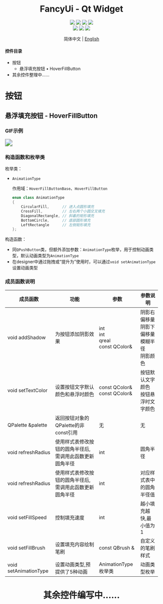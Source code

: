 <div align="center">
  <h1>FancyUi - Qt Widget</h1>
</div>


<div align="center">
  <img src="https://img.shields.io/badge/License-GPLv3-green?logoColor=63%2C%20185%2C%2017&label=License&labelColor=63%2C%20185%2C%2017&color=63%2C%20185%2C%2017">
  <img src="https://img.shields.io/badge/Language-C++-rgb(243,75,125)">
  <img src="https://img.shields.io/badge/Qt-QMake-rgb(158,106,3)">
  <img src="https://img.shields.io/badge/Qt-Qt%20Widget-63%2C%20185%2C%2017">
</div>
<div align="center">
    <img src="https://img.shields.io/github/stars/BFEMCC/Qt-widget-Fancy_UI?style=default&label=%E2%AD%90%EF%B8%8Fstars">
    <img src="https://img.shields.io/github/forks/BFEMCC/Qt-widget-Fancy_UI?style=default">
    <img src="https://img.shields.io/github/watchers/BFEMCC/Qt-widget-Fancy_UI?style=default">
</div>


<p align="center">
 简体中文 | <a href="./README_EN.md">English</a>
</p>
<h4>
    控件目录
</h4>
<ul>
  <li>按钮
    <ul>
      <li>悬浮填充按钮 • HoverFillButton</li>
    </ul>
  </li>
<!-- 
  <li>单行文本框</li>
    <ul>
      <li>动态下划线单行文本框 • DynamicUnderlineLineEdit</li>
    </ul>
-->
  <li>其余控件整理中......</li>
</ul>


# 按钮

## 悬浮填充按钮 - HoverFillButton

### GIF示例

<img src="./GIF/HoverFillButton.gif" style="zoom:150%;" />

### 构造函数和枚举类

枚举类：

- `AnimationType` 

  作用域：`HoverFillButtonBase`、`HoverFillButton`

  ```c++
  enum class AnimationType
  {
      CircularFill,      // 进入点圆形填充
      CrossFill,         // 左右两个小圆交叉填充
      DiagonalRectangle, // 斜着的矩形填充
      BottomCircle,      // 底部圆形填充
      LeftRectangle      // 左侧矩形填充
  };
  ```

构造函数：

- 同`QPushButton`类，但额外添加参数：`AnimationType`枚举，用于控制动画类型，默认动画类型为`AnimationType`
- 在designer中通过拖拽或“提升为”使用时，可以通过`void setAnimationType`设置动画类型

### 成员函数说明

<table>
    <thead>
        <tr>
            <th>成员函数</th>
            <th>功能</th>
            <th>参数</th>
            <th>参数说明</th>
        </tr>
    </thead>
    <tbody>
        <tr>
            <td>void addShadow</td>
            <td>为按钮添加阴影效果</td>
            <td>int<br>
                int<br>
                qreal<br>
                const QColor&</td>
            <td>阴影右偏移量<br>
                阴影下偏移量<br>
                模糊半径<br>
                阴影颜色</td>
        </tr>
        <tr>
            <td>void setTextColor</td>
            <td>设置按钮文字默认颜色和悬浮时颜色</td>
            <td>const QColor&<br>const QColor&</td>
            <td>按钮默认文字颜色<br>按钮悬浮时文字颜色</td>
        </tr>
        <tr>
            <td>QPalette &palette</td>
            <td>返回按钮对象的QPalette的非const引用</td>
            <td>无</td>
            <td>无</td>
        </tr>
        <tr>
            <td>void refreshRadius</td>
            <td>使用样式表修改按钮的圆角半径后,需调用此函数更新圆角半径</td>
            <td>int</td>
            <td>圆角半径</td>
        </tr>
        <tr>
            <td>void refreshRadius</td>
            <td>使用样式表修改按钮的圆角半径后,需调用此函数更新圆角半径</td>
            <td>int</td>
            <td>对应样式表中的圆角半径值</td>
        </tr>
        <tr>
            <td>void setFillSpeed</td>
            <td>控制填充速度</td>
            <td>int</td>
            <td>越小填充越快,最小值为1</td>
        </tr>
        <tr>
            <td>void setFillBrush</td>
            <td>设置填充内容绘制笔刷</td>
            <td>const QBrush &</td>
            <td>自定义的笔刷样式</td>
        </tr>
        <tr>
            <td>void setAnimationType</td>
            <td>设置动画类型,预提供了5种动画</td>
            <td>AnimationType枚举类</td>
            <td>动画类型枚举</td>
        </tr>
    </tbody>
</table>



<div align="center">
  <h1>其余控件编写中......</h1>
</div>
